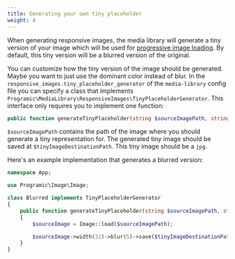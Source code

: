```yaml
---
title: Generating your own tiny placeholder
weight: 4
---
```


When generating responsive images, the media library will generate a tiny version of your image which will be used for [progressive image loading](/laravel-medialibrary/v10/responsive-images/getting-started-with-responsive-images#progressive-image-loading). By default, this tiny version will be a blurred version of the original.

You can customize how the tiny version of the image should be generated. Maybe you want to just use the dominant color instead of blur. In the  `responsive_images.tiny_placeholder_generator` of the `media-library` config file you can specify a class that implements `Programic\MediaLibrary\ResponsiveImages\TinyPlaceholderGenerator`. This interface only requires you to implement one function:

```php
public function generateTinyPlaceholder(string $sourceImagePath, string $tinyImageDestinationPath);
```

`$sourceImagePath` contains the path of the image where you should generate a tiny representation for. The generated tiny image should be saved at `$tinyImageDestinationPath`. This tiny image should be a `jpg`.

Here's an example implementation that generates a blurred version:

```php
namespace App;

use Programic\Image\Image;

class Blurred implements TinyPlaceholderGenerator
{
    public function generateTinyPlaceholder(string $sourceImagePath, string $tinyImageDestinationPath)
    {
        $sourceImage = Image::load($sourceImagePath);

        $sourceImage->width(32)->blur(5)->save($tinyImageDestinationPath);
    }
}
```
